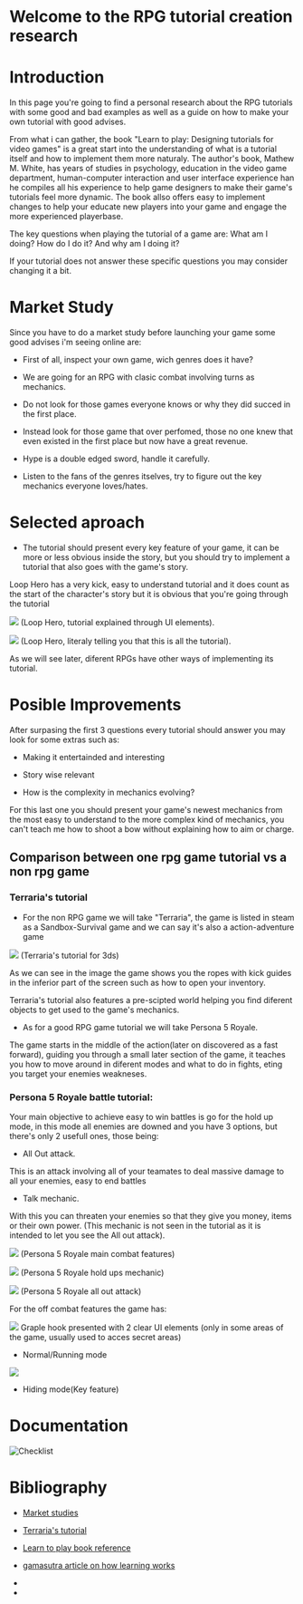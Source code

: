 # Welcome to the RPG tutorial creation research


# Introduction


In this page you're going to find a personal research about the RPG tutorials with some good and bad examples as well as a guide on how to make your own tutorial with good advises.

From what i can gather, the book "Learn to play: Designing tutorials for video games" is a great start into the understanding of what is a tutorial itself and how to implement them more naturaly. The author's book, Mathew M. White, has years of studies in psychology, education in the video game department, human-computer interaction and user interface experience han he compiles all his experience to help game designers to make their game's tutorials feel more dynamic. The book allso offers easy to implement changes to help your educate new players into your game and engage the more experienced playerbase.

The key questions when playing the tutorial of a game are: What am I doing? How do I do it? And why am I doing it?

If your tutorial does not answer these specific questions you may consider changing it a bit.

# Market Study

Since you have to do a market study before launching your game some good advises i'm seeing online are:

- First of all, inspect your own game, wich genres does it have?

- We are going for an RPG with clasic combat involving turns as mechanics.

- Do not look for those games everyone knows or why they did succed in the first place.

- Instead look for those game that over perfomed, those no one knew that even existed in the first place but now have a great revenue.

- Hype is a double edged sword, handle it carefully.

- Listen to the fans of the genres itselves, try to figure out the key mechanics everyone loves/hates.

# Selected aproach

- The tutorial should present every key feature of your game, it can be more or less obvious inside the story, but you should try to implement a tutorial that also goes with the game's story.

Loop Hero has a very kick, easy to understand tutorial and it does count as the start of the character's story but it is obvious that you're going through the tutorial


![](images/LHCard.png)
(Loop Hero, tutorial explained through UI elements).

![](images/LHobvious.png)
(Loop Hero, literaly telling you that this is all the tutorial).

As we will see later, diferent RPGs have other ways of implementing its tutorial.


# Posible Improvements

After surpasing the first 3 questions every tutorial should answer you may look for some extras such as:

- Making it entertainded and interesting

- Story wise relevant

- How is the complexity in mechanics evolving?

For this last one you should present your game's newest mechanics from the most easy to understand to the more complex kind of mechanics, you can't teach me how to shoot a bow without explaining how to aim or charge.


## Comparison between one rpg game tutorial vs a non rpg game



### Terraria's tutorial



- For the non RPG game we will take "Terraria", the game is listed in steam as a Sandbox-Survival game and we can say it's also a action-adventure game


![](images/Tutorial_spawn.jpg)
(Terraria's tutorial for 3ds)

As we can see in the image the game shows you the ropes with kick guides in the inferior part of the screen such as how to open your inventory.

Terraria's tutorial also features a pre-scipted world helping you find diferent objects to get used to the game's mechanics.

- As for a good RPG game tutorial we will take Persona 5 Royale.

The game starts in the middle of the action(later on discovered as a fast forward), guiding you through a small later section of the game, it teaches you how to move around in diferent modes and what to do in fights, eting you target your enemies weakneses.

### Persona 5 Royale battle tutorial:

Your main objective to achieve easy to win battles is go for the hold up mode, in this mode all enemies are downed and you have 3 options, but there's only 2 usefull ones, those being:

- All Out attack.

This is an attack involving all of your teamates to deal massive damage to all your enemies, easy to end battles

- Talk mechanic.

With this you can threaten your enemies so that they give you money, items or their own power. (This mechanic is not seen in the tutorial as it is intended to let you see the All out attack).


![](images/P5R_combat.png)
(Persona 5 Royale main combat features)


![](images/P5R_Hold_Ups.png)
(Persona 5 Royale hold ups mechanic)



![](images/P5R_All_Out.png)
(Persona 5 Royale all out attack)


For the off combat features the game has:


![](images/P5R_Graple.jpg)
Graple hook presented with 2 clear UI elements (only in some areas of the game, usually used to acces secret areas)

- Normal/Running mode


![](images/P5R_HIDE.jpg)
- Hiding mode(Key feature)

# Documentation



![Checklist]()


# Bibliography

- [Market studies](https://howtomarketagame.com/2019/12/11/how-i-do-competitive-analysis-for-my-game/)

- [Terraria's tutorial](https://terraria.gamepedia.com/Tutorial)

- [Learn to play book reference](https://www.routledge.com/Learn-to-Play-Designing-Tutorials-for-Video-Games/White/p/book/9781482220193)

- [gamasutra article on how learning works](https://www.gamasutra.com/blogs/JoshBycer/20161011/283049/How_to_Improve_Education_via_Game_Tutorials.php)

-

-
